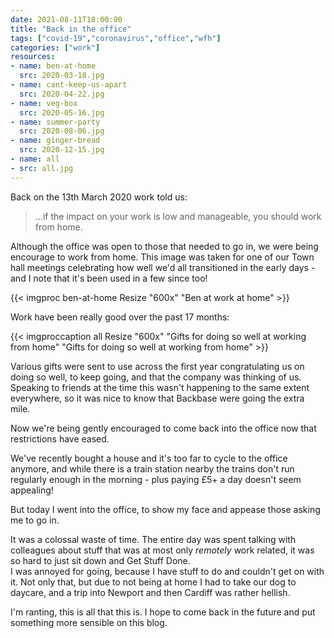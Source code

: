```yaml
---
date: 2021-08-11T18:00:00
title: "Back in the office"
tags: ["covid-19","coronavirus","office","wfh"]
categories: ["work"]
resources:
- name: ben-at-home
  src: 2020-03-18.jpg
- name: cant-keep-us-apart
  src: 2020-04-22.jpg
- name: veg-box
  src: 2020-05-16.jpg
- name: summer-party
  src: 2020-08-06.jpg
- name: ginger-bread
  src: 2020-12-15.jpg
- name: all
- src: all.jpg
---
```


Back on the 13th March 2020 work told us:

> ...if the impact on your work is low and manageable, you should work from home.

Although the office was open to those that needed to go in, we were being encourage to work from home.  This image was taken for one of our Town hall meetings celebrating how well we'd all transitioned in the early days - and I note that it's been used in a few since too!  
<!--more-->
{{< imgproc ben-at-home Resize "600x" "Ben at work at home" >}}

Work have been really good over the past 17 months:

{{< imgproccaption all Resize "600x" "Gifts for doing so well at working from home" "Gifts for doing so well at working from home" >}}

Various gifts were sent to use across the first year congratulating us on doing so well, to keep going, and that the company was thinking of us.  Speaking to friends at the time this wasn't happening to the same extent everywhere, so it was nice to know that Backbase were going the extra mile.

Now we're being gently encouraged to come back into the office now that restrictions have eased.

We've recently bought a house and it's too far to cycle to the office anymore, and while there is a train station nearby the trains don't run regularly enough in the morning - plus paying £5+ a day doesn't seem appealing!  

But today I went into the office, to show my face and appease those asking me to go in.

It was a colossal waste of time.  The entire day was spent talking with colleagues about stuff that was at most only _remotely_ work related, it was so hard to just sit down and Get Stuff Done.  
I was annoyed for going, because I have stuff to do and couldn't get on with it.  Not only that, but due to not being at home I had to take our dog to daycare, and a trip into Newport and then Cardiff was rather hellish.

I'm ranting, this is all that this is.  I hope to come back in the future and put something more sensible on this blog.
